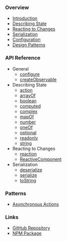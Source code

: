 ### Overview

* [Introduction](/README.md)
* [Describing State](/docs/overview/DescribingState.md)
* [Reacting to Changes](/docs/overview/ReactingToChanges.md)
* [Serialization](/docs/overview/Serialization.md)
* [Configuration](/docs/overview/Configuration.md)
* [Design Patterns](/docs/overview/DesignPatterns.md)

### API Reference

* General
  * [configure](/docs/api/configure.md)
  * [createObservable](/docs/api/createObservable.md)
* Describing State
  * [action](/docs/api/action.md)
  * [arrayOf](/docs/api/arrayOf.md)
  * [boolean](/docs/api/boolean.md)
  * [computed](/docs/api/computed.md)
  * [complex](/docs/api/complex.md)
  * [mapOf](/docs/api/mapOf.md)
  * [number](/docs/api/number.md)
  * [oneOf](/docs/api/oneOf.md)
  * [optional](/docs/api/optional.md)
  * [readonly](/docs/api/readonly.md)
  * [string](/docs/api/string.md)
* Reacting to Changes
  * [reaction](/docs/api/reaction.md)
  * [ReactiveComponent](/docs/api/ReactiveComponent.md)
* Serialization
  * [deserialize](/docs/api/deserialize.md)
  * [serialize](/docs/api/serialize.md)
  * [toString](/docs/api/toString.md)

### Patterns

* [Asynchronous Actions](/docs/patterns/AsynchronousActions.md)

### Links

* [GitHub Repository](https://github.com/fnxjs/fnx)
* [NPM Package](https://www.npmjs.com/package/fnx)
